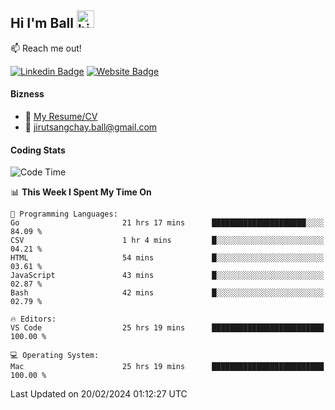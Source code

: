 ## Hi I'm Ball <img src="https://user-images.githubusercontent.com/1303154/88677602-1635ba80-d120-11ea-84d8-d263ba5fc3c0.gif" width="28px" height="28px" alt="hi">
 
:mailbox: Reach me out!

[![Linkedin Badge](https://img.shields.io/badge/-Jirut-0e76a8?style=flat&labelColor=0e76a8&logo=linkedin&logoColor=white)](https://www.linkedin.com/in/jirut-sangchay-338370251)
[![Website Badge](https://img.shields.io/badge/Website-184aa8?logo=website&logoColor=)](https://resume-jirut.web.app)

<!-- TODO: Add last video link -->
#### Bizness
- :paperclip: [My Resume/CV](https://github.com/Jirut01/Jirut01/blob/main/resume_jirut.pdf)
- :email: jirutsangchay.ball@gmail.com

#### Coding Stats


<!--START_SECTION:waka-->
![Code Time](http://img.shields.io/badge/Code%20Time-826%20hrs%2033%20mins-blue)

📊 **This Week I Spent My Time On** 

```text
💬 Programming Languages: 
Go                       21 hrs 17 mins      █████████████████████░░░░   84.09 % 
CSV                      1 hr 4 mins         █░░░░░░░░░░░░░░░░░░░░░░░░   04.21 % 
HTML                     54 mins             █░░░░░░░░░░░░░░░░░░░░░░░░   03.61 % 
JavaScript               43 mins             █░░░░░░░░░░░░░░░░░░░░░░░░   02.87 % 
Bash                     42 mins             █░░░░░░░░░░░░░░░░░░░░░░░░   02.79 % 

🔥 Editors: 
VS Code                  25 hrs 19 mins      █████████████████████████   100.00 % 

💻 Operating System: 
Mac                      25 hrs 19 mins      █████████████████████████   100.00 % 
```


 Last Updated on 20/02/2024 01:12:27 UTC
<!--END_SECTION:waka-->
